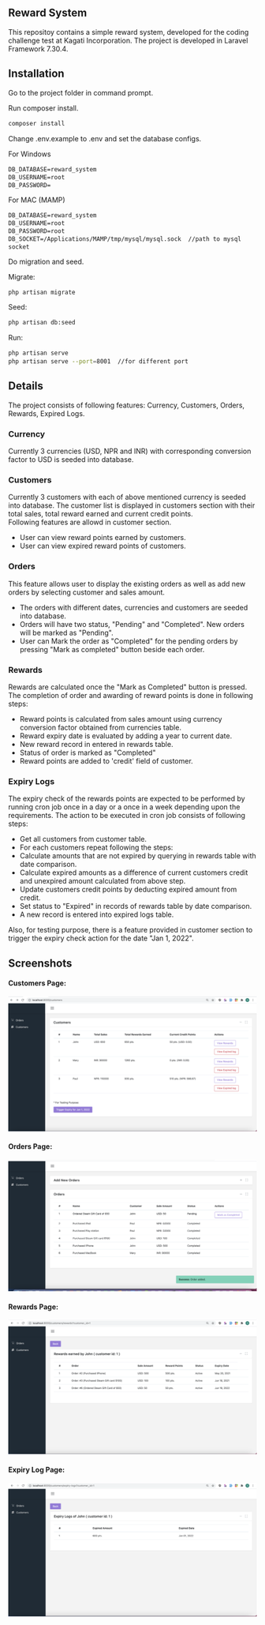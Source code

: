 ## Reward System

This repositoy contains a simple reward system, developed for the coding challenge test at Kagati Incorporation. The project is developed in Laravel Framework 7.30.4.

## Installation

Go to the project folder in command prompt.

Run composer install.

```bash
composer install
```

Change .env.example to .env and set the database configs.

For Windows

```
DB_DATABASE=reward_system
DB_USERNAME=root
DB_PASSWORD=
```

For MAC (MAMP)

```
DB_DATABASE=reward_system
DB_USERNAME=root
DB_PASSWORD=root
DB_SOCKET=/Applications/MAMP/tmp/mysql/mysql.sock  //path to mysql socket
```

Do migration and seed.

Migrate:
```bash
php artisan migrate
```

Seed:
```bash
php artisan db:seed
```

Run:

```bash
php artisan serve
php artisan serve --port=8001  //for different port
```


## Details

The project consists of following features:
Currency, Customers, Orders, Rewards, Expired Logs. 

### Currency
Currently 3 currencies (USD, NPR and INR) with corresponding conversion factor to USD is seeded into database.


### Customers
Currently 3 customers with each of above mentioned currency is seeded into database. The customer list is displayed in customers section with their total sales, total reward earned and current credit points. 
<br>
Following features are allowd in customer section.
<ul>
    <li>User can view reward points earned by customers.</li>
    <li>User can view expired reward points of customers.</li>
</ul>

### Orders

This feature allows user to display the existing orders as well as add new orders by selecting customer and sales amount. 

<ul>
    <li>
        The orders with different dates, currencies and customers are seeded into database.
    </li>
    <li>
        Orders will have two status, "Pending" and "Completed". New orders will be marked as "Pending".
    </li>
    <li>
        User can Mark the order as "Completed" for the pending orders by pressing "Mark as completed" button beside each order.
    </li>
</ul>

### Rewards
Rewards are calculated once the "Mark as Completed" button is pressed. The completion of order and awarding of reward points is done in following steps:

<ul>
    <li>
        Reward points is calculated from sales amount using currency conversion factor obtained from currencies table. 
    </li>
    <li>
        Reward expiry date is evaluated by adding a year to current date. 
    </li>
    <li>
        New reward record in entered in rewards table.
    </li>
    <li>
        Status of order is marked as "Completed"
    </li>
    <li>
       Reward points are added to 'credit' field of customer.
    </li>
</ul>

### Expiry Logs

The expiry check of the rewards points are expected to be performed by running cron job once in a day or a once in a week depending upon the requirements. The action to be executed in cron job consists of following steps:

<ul>
    <li>
        Get all customers from customer table.
    </li>
    <li>
       For each customers repeat following the steps:
    </li>
    <li>
        Calculate amounts that are not expired by querying in rewards table with date comparison.
    </li>
     <li>
        Calculate expired amounts as a difference of current customers credit and unexpired amount calculated from above step.
    </li>
    <li>
        Update customers credit points by deducting expired amount from credit.
    </li>
    <li>
        Set status to "Expired" in records of rewards table by date comparison.
    </li>
    <li>
        A new record is entered into expired logs table.
    </li>
</ul>

Also, for testing purpose, there is a feature provided in customer section to trigger the expiry check action for the date "Jan 1, 2022".

## Screenshots


#### Customers Page:
![Test Image 1](https://github.com/sauravshrestha13/reward_system/blob/master/customers.png)

#### Orders Page:
![Test Image 2](https://github.com/sauravshrestha13/reward_system/blob/master/orders.png)

#### Rewards Page:
![Test Image 2](https://github.com/sauravshrestha13/reward_system/blob/master/rewards.png)

#### Expiry Log Page:
![Test Image 2](https://github.com/sauravshrestha13/reward_system/blob/master/expiry_log.png)
